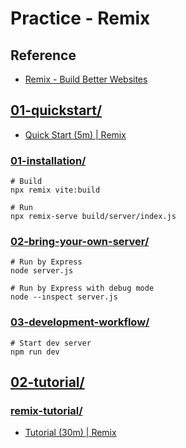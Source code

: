 # Practice - Remix

## Reference

- [Remix - Build Better Websites](https://remix.run/)

## [01-quickstart/](01-quickstart/)

- [Quick Start (5m) | Remix](https://remix.run/docs/en/main/start/quickstart)

### [01-installation/](01-quickstart/01-installation/)

```shell
# Build
npx remix vite:build

# Run
npx remix-serve build/server/index.js
```

### [02-bring-your-own-server/](01-quickstart/02-bring-your-own-server/)

```shell
# Run by Express
node server.js

# Run by Express with debug mode
node --inspect server.js
```

### [03-development-workflow/](01-quickstart/03-development-workflow/)

```shell
# Start dev server
npm run dev
```

## [02-tutorial/](02-tutorial/)

### [remix-tutorial/](02-tutorial/remix-tutorial/)

- [Tutorial (30m) | Remix](https://remix.run/docs/en/main/start/tutorial)
